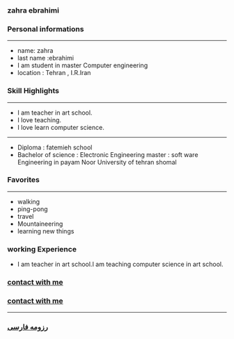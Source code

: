 
### zahra ebrahimi
### Personal informations

---
+ name: zahra
+ last name :ebrahimi
+ I am student in master Computer engineering 
+ location : Tehran , I.R.Iran


### Skill Highlights

---
+ I am teacher in art school.
+ I love teaching.
+ I love learn computer science.

---
+ Diploma : fatemieh school
+ Bachelor of science : Electronic Engineering
  master : soft ware Engineering in payam Noor University of tehran shomal

### Favorites

---
+ walking
+ ping-pong
+ travel 
+ Mountaineering
+ learning new things
### working Experience

+ I am teacher in art school.I am teaching computer science in art school.

### [contact with me](https://t.me/TeacherEbrahimi)

### [contact with me](Email:ebrahimi.z1354a@gmail.com)

--- 
### [رزومه فارسی](resume-fa.md)
